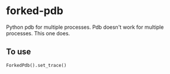 # forked-pdb

Python pdb for multiple processes. Pdb doesn't work for multiple processes. This one does.

## To use

```python
ForkedPdb().set_trace()
```
